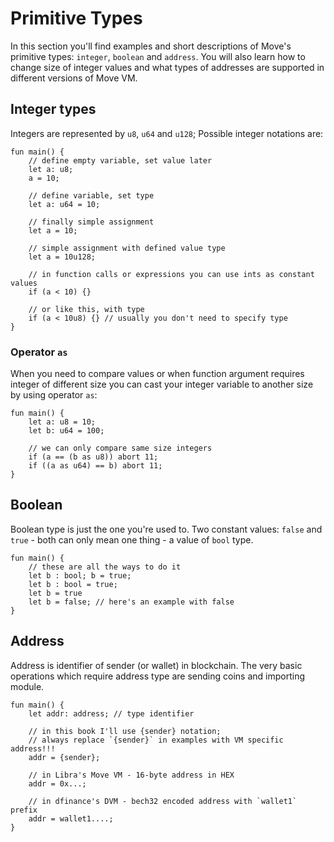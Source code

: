 # Primitive Types

In this section you'll find examples and short descriptions of Move's primitive types: `integer`, `boolean` and `address`. You will also learn how to change size of integer values and what types of addresses are supported in different versions of Move VM.

## Integer types

Integers are represented by `u8`, `u64` and `u128`; Possible integer notations are:

```Move
fun main() {
    // define empty variable, set value later
    let a: u8;
    a = 10;

    // define variable, set type
    let a: u64 = 10;

    // finally simple assignment
    let a = 10;

    // simple assignment with defined value type
    let a = 10u128;

    // in function calls or expressions you can use ints as constant values
    if (a < 10) {}

    // or like this, with type
    if (a < 10u8) {} // usually you don't need to specify type
}
```

### Operator `as`

When you need to compare values or when function argument requires integer of different size you can cast your integer variable to another size by using operator `as`:

```Move
fun main() {
    let a: u8 = 10;
    let b: u64 = 100;

    // we can only compare same size integers
    if (a == (b as u8)) abort 11;
    if ((a as u64) == b) abort 11;
}
```

## Boolean

Boolean type is just the one you're used to. Two constant values: `false` and `true` - both can only mean one thing - a value of `bool` type.

```Move
fun main() {
    // these are all the ways to do it
    let b : bool; b = true;
    let b : bool = true;
    let b = true
    let b = false; // here's an example with false
}
```

## Address

Address is identifier of sender (or wallet) in blockchain. The very basic operations which require address type are sending coins and importing module.

```Move
fun main() {
    let addr: address; // type identifier

    // in this book I'll use {sender} notation;
    // always replace `{sender}` in examples with VM specific address!!!
    addr = {sender};

    // in Libra's Move VM - 16-byte address in HEX
    addr = 0x...;

    // in dfinance's DVM - bech32 encoded address with `wallet1` prefix
    addr = wallet1....;
}
```
